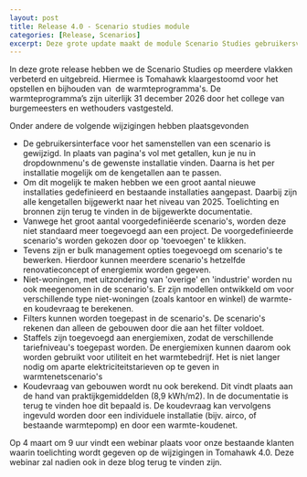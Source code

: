 ```yaml
---
layout: post
title: Release 4.0 - Scenario studies module
categories: [Release, Scenarios]
excerpt: Deze grote update maakt de module Scenario Studies gebruikersvriendelijker en voegt meerdere nieuwe features toe.
---
```


In deze grote release hebben we de Scenario Studies op meerdere vlakken verbeterd en uitgebreid. Hiermee is Tomahawk klaargestoomd voor het opstellen en bijhouden van  de warmteprogramma's. De warmteprogramma’s zijn uiterlijk 31 december 2026 door het college van burgemeesters en wethouders vastgesteld.  

Onder andere de volgende wijzigingen hebben plaatsgevonden

* De gebruikersinterface voor het samenstellen van een scenario is gewijzigd. In plaats van pagina's vol met getallen, kun je nu in dropdownmenu's de gewenste installatie vinden. Daarna is het per installatie mogelijk om de kengetallen aan te passen.
* Om dit mogelijk te maken hebben we een groot aantal nieuwe installaties gedefinieerd en bestaande installaties aangepast. Daarbij zijn alle kengetallen bijgewerkt naar het niveau van 2025. Toelichting en bronnen zijn terug te vinden in de bijgewerkte documentatie.
* Vanwege het groot aantal voorgedefiniëerde scenario's, worden deze niet standaard meer toegevoegd aan een project. De voorgedefinieerde scenario's worden gekozen door op 'toevoegen' te klikken.
* Tevens zijn er bulk management opties toegevoegd om scenario's te bewerken. Hierdoor kunnen meerdere scenario's hetzelfde renovatieconcept of energiemix worden gegeven.
* Niet-woningen, met uitzondering van 'overige' en 'industrie' worden nu ook meegenomen in de scenario's. Er zijn modellen ontwikkeld om voor verschillende type niet-woningen (zoals kantoor en winkel) de warmte- en koudevraag te berekenen.
* Filters kunnen worden toegepast in de scenario's. De scenario's rekenen dan alleen de gebouwen door die aan het filter voldoet.
* Staffels zijn toegevoegd aan energiemixen, zodat de verschillende tariefniveau's toegepast worden. De energiemixen kunnen daarom ook worden gebruikt voor utiliteit en het warmtebedrijf. Het is niet langer nodig om aparte elektriciteitstarieven op te geven in warmtenetscenario's
* Koudevraag van gebouwen wordt nu ook berekend. Dit vindt plaats aan de hand van praktijkgemiddelden (8,9 kWh/m2). In de documentatie is terug te vinden hoe dit bepaald is. De koudevraag kan vervolgens ingevuld worden door een individuele installatie (bijv. airco, of bestaande warmtepomp) en door een warmte-koudenet.

Op 4 maart om 9 uur vindt een webinar plaats voor onze bestaande klanten waarin toelichting wordt gegeven op de wijzigingen in Tomahawk 4.0. Deze webinar zal nadien ook in deze blog terug te vinden zijn.
